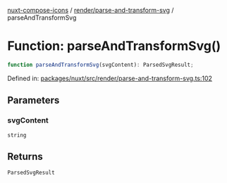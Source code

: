 [nuxt-compose-icons](../../../modules.md) / [render/parse-and-transform-svg](../index.md) / parseAndTransformSvg

# Function: parseAndTransformSvg()

```ts
function parseAndTransformSvg(svgContent): ParsedSvgResult;
```

Defined in: [packages/nuxt/src/render/parse-and-transform-svg.ts:102](https://github.com/arthur-plazanet/nuxt-compose-icons/blob/c22743e58fa2192095f1d2cf040e9229cacd5882/packages/nuxt/src/render/parse-and-transform-svg.ts#L102)

## Parameters

### svgContent

`string`

## Returns

`ParsedSvgResult`
